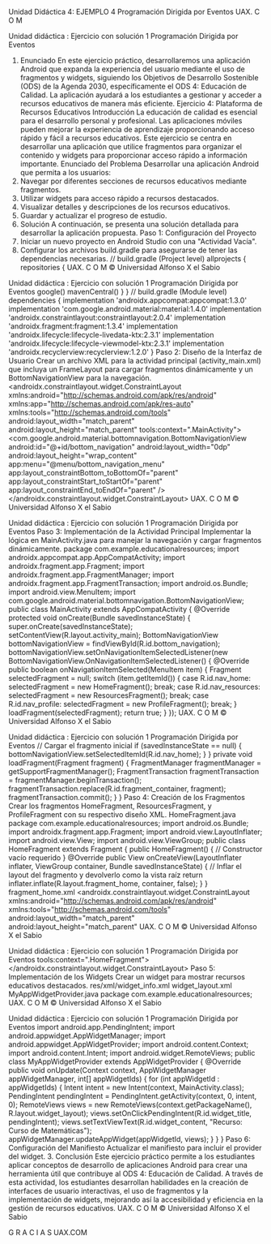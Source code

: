 Unidad Didáctica 4:
EJEMPLO 4
Programación Dirigida por Eventos
UAX. C O M

Unidad didáctica : Ejercicio con solución 1
Programación Dirigida por Eventos
1. Enunciado
En este ejercicio práctico, desarrollaremos una aplicación Android que expanda la experiencia
del usuario mediante el uso de fragmentos y widgets, siguiendo los Objetivos de Desarrollo
Sostenible (ODS) de la Agenda 2030, específicamente el ODS 4: Educación de Calidad. La
aplicación ayudará a los estudiantes a gestionar y acceder a recursos educativos de manera más
eficiente.
Ejercicio 4: Plataforma de Recursos Educativos
Introducción
La educación de calidad es esencial para el desarrollo personal y profesional. Las aplicaciones
móviles pueden mejorar la experiencia de aprendizaje proporcionando acceso rápido y fácil a
recursos educativos. Este ejercicio se centra en desarrollar una aplicación que utilice fragmentos
para organizar el contenido y widgets para proporcionar acceso rápido a información
importante.
Enunciado del Problema
Desarrollar una aplicación Android que permita a los usuarios:
1. Navegar por diferentes secciones de recursos educativos mediante fragmentos.
2. Utilizar widgets para acceso rápido a recursos destacados.
3. Visualizar detalles y descripciones de los recursos educativos.
4. Guardar y actualizar el progreso de estudio.
2. Solución
A continuación, se presenta una solución detallada para desarrollar la aplicación propuesta.
Paso 1: Configuración del Proyecto
1. Iniciar un nuevo proyecto en Android Studio con una "Actividad Vacía".
2. Configurar los archivos build.gradle para asegurarse de tener las dependencias
necesarias.
// build.gradle (Project level)
allprojects {
repositories {
UAX. C O M
© Universidad Alfonso X el Sabio

Unidad didáctica : Ejercicio con solución 1
Programación Dirigida por Eventos
google()
mavenCentral()
}
}
// build.gradle (Module level)
dependencies {
implementation 'androidx.appcompat:appcompat:1.3.0'
implementation 'com.google.android.material:material:1.4.0'
implementation 'androidx.constraintlayout:constraintlayout:2.0.4'
implementation 'androidx.fragment:fragment:1.3.4'
implementation 'androidx.lifecycle:lifecycle-livedata-ktx:2.3.1'
implementation 'androidx.lifecycle:lifecycle-viewmodel-ktx:2.3.1'
implementation 'androidx.recyclerview:recyclerview:1.2.0'
}
Paso 2: Diseño de la Interfaz de Usuario
Crear un archivo XML para la actividad principal (activity_main.xml) que incluya un FrameLayout
para cargar fragmentos dinámicamente y un BottomNavigationView para la navegación.
<androidx.constraintlayout.widget.ConstraintLayout
xmlns:android="http://schemas.android.com/apk/res/android"
xmlns:app="http://schemas.android.com/apk/res-auto"
xmlns:tools="http://schemas.android.com/tools"
android:layout_width="match_parent"
android:layout_height="match_parent"
tools:context=".MainActivity">
<FrameLayout
android:id="@+id/fragment_container"
android:layout_width="0dp"
android:layout_height="0dp"
app:layout_constraintTop_toTopOf="parent"
app:layout_constraintBottom_toTopOf="@id/bottom_navigation"
app:layout_constraintStart_toStartOf="parent"
app:layout_constraintEnd_toEndOf="parent" />
<com.google.android.material.bottomnavigation.BottomNavigationView
android:id="@+id/bottom_navigation"
android:layout_width="0dp"
android:layout_height="wrap_content"
app:menu="@menu/bottom_navigation_menu"
app:layout_constraintBottom_toBottomOf="parent"
app:layout_constraintStart_toStartOf="parent"
app:layout_constraintEnd_toEndOf="parent" />
</androidx.constraintlayout.widget.ConstraintLayout>
UAX. C O M
© Universidad Alfonso X el Sabio

Unidad didáctica : Ejercicio con solución 1
Programación Dirigida por Eventos
Paso 3: Implementación de la Actividad Principal
Implementar la lógica en MainActivity.java para manejar la navegación y cargar fragmentos
dinámicamente.
package com.example.educationalresources;
import androidx.appcompat.app.AppCompatActivity;
import androidx.fragment.app.Fragment;
import androidx.fragment.app.FragmentManager;
import androidx.fragment.app.FragmentTransaction;
import android.os.Bundle;
import android.view.MenuItem;
import com.google.android.material.bottomnavigation.BottomNavigationView;
public class MainActivity extends AppCompatActivity {
@Override
protected void onCreate(Bundle savedInstanceState) {
super.onCreate(savedInstanceState);
setContentView(R.layout.activity_main);
BottomNavigationView bottomNavigationView = findViewById(R.id.bottom_navigation);
bottomNavigationView.setOnNavigationItemSelectedListener(new
BottomNavigationView.OnNavigationItemSelectedListener() {
@Override
public boolean onNavigationItemSelected(MenuItem item) {
Fragment selectedFragment = null;
switch (item.getItemId()) {
case R.id.nav_home:
selectedFragment = new HomeFragment();
break;
case R.id.nav_resources:
selectedFragment = new ResourcesFragment();
break;
case R.id.nav_profile:
selectedFragment = new ProfileFragment();
break;
}
loadFragment(selectedFragment);
return true;
}
});
UAX. C O M
© Universidad Alfonso X el Sabio

Unidad didáctica : Ejercicio con solución 1
Programación Dirigida por Eventos
// Cargar el fragmento inicial
if (savedInstanceState == null) {
bottomNavigationView.setSelectedItemId(R.id.nav_home);
}
}
private void loadFragment(Fragment fragment) {
FragmentManager fragmentManager = getSupportFragmentManager();
FragmentTransaction fragmentTransaction = fragmentManager.beginTransaction();
fragmentTransaction.replace(R.id.fragment_container, fragment);
fragmentTransaction.commit();
}
}
Paso 4: Creación de los Fragmentos
Crear los fragmentos HomeFragment, ResourcesFragment, y ProfileFragment con su respectivo
diseño XML.
HomeFragment.java
package com.example.educationalresources;
import android.os.Bundle;
import androidx.fragment.app.Fragment;
import android.view.LayoutInflater;
import android.view.View;
import android.view.ViewGroup;
public class HomeFragment extends Fragment {
public HomeFragment() {
// Constructor vacío requerido
}
@Override
public View onCreateView(LayoutInflater inflater, ViewGroup container, Bundle
savedInstanceState) {
// Inflar el layout del fragmento y devolverlo como la vista raíz
return inflater.inflate(R.layout.fragment_home, container, false);
}
}
fragment_home.xml
<androidx.constraintlayout.widget.ConstraintLayout
xmlns:android="http://schemas.android.com/apk/res/android"
xmlns:tools="http://schemas.android.com/tools"
android:layout_width="match_parent"
android:layout_height="match_parent"
UAX. C O M
© Universidad Alfonso X el Sabio

Unidad didáctica : Ejercicio con solución 1
Programación Dirigida por Eventos
tools:context=".HomeFragment">
<TextView
android:layout_width="wrap_content"
android:layout_height="wrap_content"
android:text="Bienvenido a la Plataforma de Recursos Educativos"
app:layout_constraintTop_toTopOf="parent"
app:layout_constraintStart_toStartOf="parent"
app:layout_constraintEnd_toEndOf="parent"
app:layout_constraintBottom_toBottomOf="parent"/>
</androidx.constraintlayout.widget.ConstraintLayout>
Paso 5: Implementación de los Widgets
Crear un widget para mostrar recursos educativos destacados.
res/xml/widget_info.xml
<appwidget-provider xmlns:android="http://schemas.android.com/apk/res/android"
android:minWidth="250dp"
android:minHeight="60dp"
android:updatePeriodMillis="86400000"
android:initialLayout="@layout/widget_layout"
android:widgetCategory="home_screen">
</appwidget-provider>
widget_layout.xml
<LinearLayout xmlns:android="http://schemas.android.com/apk/res/android"
android:orientation="vertical"
android:layout_width="match_parent"
android:layout_height="match_parent"
android:padding="8dp">
<TextView
android:id="@+id/widget_title"
android:layout_width="wrap_content"
android:layout_height="wrap_content"
android:text="Recursos Destacados" />
<TextView
android:id="@+id/widget_content"
android:layout_width="wrap_content"
android:layout_height="wrap_content"
android:text="Cargando..." />
</LinearLayout>
MyAppWidgetProvider.java
package com.example.educationalresources;
UAX. C O M
© Universidad Alfonso X el Sabio

Unidad didáctica : Ejercicio con solución 1
Programación Dirigida por Eventos
import android.app.PendingIntent;
import android.appwidget.AppWidgetManager;
import android.appwidget.AppWidgetProvider;
import android.content.Context;
import android.content.Intent;
import android.widget.RemoteViews;
public class MyAppWidgetProvider extends AppWidgetProvider {
@Override
public void onUpdate(Context context, AppWidgetManager appWidgetManager, int[]
appWidgetIds) {
for (int appWidgetId : appWidgetIds) {
Intent intent = new Intent(context, MainActivity.class);
PendingIntent pendingIntent = PendingIntent.getActivity(context, 0, intent, 0);
RemoteViews views = new RemoteViews(context.getPackageName(),
R.layout.widget_layout);
views.setOnClickPendingIntent(R.id.widget_title, pendingIntent);
views.setTextViewText(R.id.widget_content, "Recurso: Curso de Matemáticas");
appWidgetManager.updateAppWidget(appWidgetId, views);
}
}
}
Paso 6: Configuración del Manifiesto
Actualizar el manifiesto para incluir el provider del widget.
<receiver android:name=".MyAppWidgetProvider">
<intent-filter>
<action android:name="android.appwidget.action.APPWIDGET_UPDATE" />
</intent-filter>
<meta-data android:name="android.appwidget.provider"
android:resource="@xml/widget_info" />
</receiver>
3. Conclusión
Este ejercicio práctico permite a los estudiantes aplicar conceptos de desarrollo de aplicaciones
Android para crear una herramienta útil que contribuye al ODS 4: Educación de Calidad. A través
de esta actividad, los estudiantes desarrollan habilidades en la creación de interfaces de usuario
interactivas, el uso de fragmentos y la implementación de widgets, mejorando así la
accesibilidad y eficiencia en la gestión de recursos educativos.
UAX. C O M
© Universidad Alfonso X el Sabio

G R A C I A S
UAX.COM